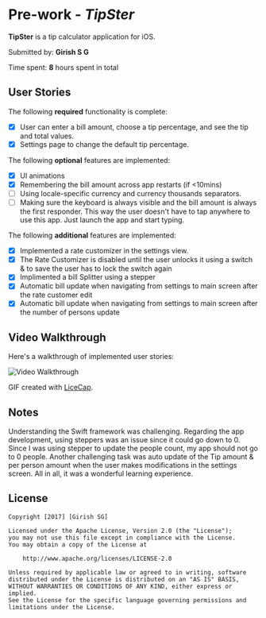 # Pre-work - *TipSter*

**TipSter** is a tip calculator application for iOS.

Submitted by: **Girish S G**

Time spent: **8** hours spent in total

## User Stories

The following **required** functionality is complete:

* [X] User can enter a bill amount, choose a tip percentage, and see the tip and total values.
* [X] Settings page to change the default tip percentage.

The following **optional** features are implemented:
* [X] UI animations
* [X] Remembering the bill amount across app restarts (if <10mins)
* [ ] Using locale-specific currency and currency thousands separators.
* [ ] Making sure the keyboard is always visible and the bill amount is always the first responder. This way the user doesn't have to tap anywhere to use this app. Just launch the app and start typing.

The following **additional** features are implemented:

* [X] Implemented a rate customizer in the settings view.
* [X] The Rate Customizer is disabled until the user unlocks it using a switch & to save the user has to lock the switch again
* [X] Implimented a bill Splitter using a stepper
* [X] Automatic bill update when navigating from settings to main screen after the rate customer edit
* [X] Automatic bill update when navigating from settings to main screen after the number of persons update

## Video Walkthrough 

Here's a walkthrough of implemented user stories:

<img src='http://imgur.com/gallery/gwjMb' title='Video Walkthrough' width='' alt='Video Walkthrough' />

GIF created with [LiceCap](http://www.cockos.com/licecap/).

## Notes

Understanding the Swift framework was challenging. Regarding the app development, using steppers was an issue since it could go down to 0. Since I was using stepper to update the people count, my app should not go to 0 people. Another challenging task was auto update of the Tip amount & per person amount when the user makes modifications in the settings screen. All in all, it was a wonderful learning experience.

## License

    Copyright [2017] [Girish SG]

    Licensed under the Apache License, Version 2.0 (the "License");
    you may not use this file except in compliance with the License.
    You may obtain a copy of the License at

        http://www.apache.org/licenses/LICENSE-2.0

    Unless required by applicable law or agreed to in writing, software
    distributed under the License is distributed on an "AS IS" BASIS,
    WITHOUT WARRANTIES OR CONDITIONS OF ANY KIND, either express or implied.
    See the License for the specific language governing permissions and
    limitations under the License.
